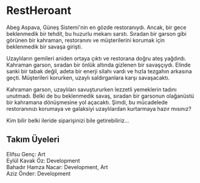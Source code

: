 # RestHeroant

Abeg Aspava, Güneş Sistemi'nin en gözde restoranıydı. Ancak, bir gece beklenmedik bir tehdit, bu huzurlu mekanı sarstı. Sıradan bir garson gibi görünen bir kahraman, restoranını ve müşterilerini korumak için beklenmedik bir savaşa girişti.

Uzaylıların gemileri aniden ortaya çıktı ve restorana doğru ateş yağdırdı. Kahraman garson, sıradan bir önlük altında gizlenen bir savaşçıydı. Elinde sanki bir tabak değil, adeta bir enerji silahı vardı ve hızla tezgahın arkasına geçti. Müşterileri korurken, uzaylı saldırganlara karşı savaşacaktı.

Kahraman garson, uzaylıları savuştururken lezzetli yemeklerin tadını unutmadı. Belki de bu beklenmedik savaş, sıradan bir garsonun olağanüstü bir kahramana dönüşmesine yol açacaktı. Şimdi, bu mücadelede restoranınızı korumaya ve galaksiyi uzaylılardan kurtarmaya hazır mısınız?  

Kim bilir belki ileride siparişinizi bile getirebiliriz...


## Takım Üyeleri
Elifsu Genç: Art  
Eylül Kavak Öz: Development  
Bahadır Hamza Nacar: Development, Art  
Aziz Önder: Development  

